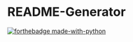 # README-Generator



[![forthebadge made-with-python](http://ForTheBadge.com/images/badges/made-with-python.svg)](https://www.python.org/)
